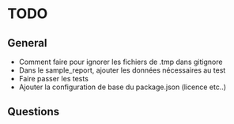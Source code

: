 TODO
=======

## General
- Comment faire pour ignorer les fichiers de .tmp dans gitignore
- Dans le sample_report, ajouter les données nécessaires au test
- Faire passer les tests
- Ajouter la configuration de base du package.json (licence etc..)

## Questions
